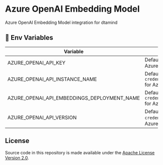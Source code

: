 # Azure OpenAI Embedding Model

Azure OpenAI Embedding Model integration for dtamind

## 🌱 Env Variables

| Variable                                    | Description                                                              | Type   | Default |
| ------------------------------------------- | ------------------------------------------------------------------------ | ------ | ------- |
| AZURE_OPENAI_API_KEY                        | Default `credential.azureOpenAIApiKey` for Azure OpenAI Model            | String |         |
| AZURE_OPENAI_API_INSTANCE_NAME              | Default `credential.azureOpenAIApiInstanceName` for Azure OpenAI Model   | String |         |
| AZURE_OPENAI_API_EMBEDDINGS_DEPLOYMENT_NAME | Default `credential.azureOpenAIApiDeploymentName` for Azure OpenAI Model | String |         |
| AZURE_OPENAI_API_VERSION                    | Default `credential.azureOpenAIApiVersion` for Azure OpenAI Model        | String |         |

## License

Source code in this repository is made available under the [Apache License Version 2.0](https://github.com/dtamindAI/dtamind/blob/master/LICENSE.md).


